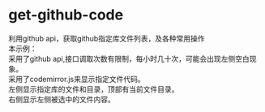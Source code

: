 # get-github-code
利用github api，获取github指定库文件列表，及各种常用操作  
本示例：  
采用了github api,接口调取次数有限制，每小时几十次，可能会出现左侧空白现象。  
采用了codemirror.js来显示指定文件代码。  
左侧显示指定库的文件和目录，顶部有当前文件目录。  
右侧显示左侧被选中的文件内容。  

